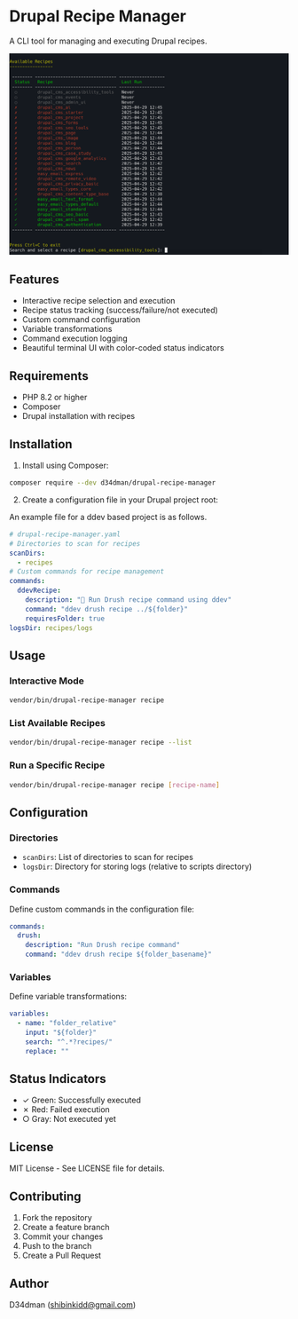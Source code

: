 # Drupal Recipe Manager

A CLI tool for managing and executing Drupal recipes.

![screeenshot](screenshot.png)

## Features

- Interactive recipe selection and execution
- Recipe status tracking (success/failure/not executed)
- Custom command configuration
- Variable transformations
- Command execution logging
- Beautiful terminal UI with color-coded status indicators

## Requirements

- PHP 8.2 or higher
- Composer
- Drupal installation with recipes

## Installation

1. Install using Composer:

```bash
composer require --dev d34dman/drupal-recipe-manager
```

2. Create a configuration file in your Drupal project root:

An example file for a ddev based project is as follows.

```yaml
# drupal-recipe-manager.yaml
# Directories to scan for recipes
scanDirs:
  - recipes
# Custom commands for recipe management
commands:
  ddevRecipe:
    description: "🚀 Run Drush recipe command using ddev"
    command: "ddev drush recipe ../${folder}"
    requiresFolder: true
logsDir: recipes/logs
```

## Usage

### Interactive Mode

```bash
vendor/bin/drupal-recipe-manager recipe
```

### List Available Recipes

```bash
vendor/bin/drupal-recipe-manager recipe --list
```

### Run a Specific Recipe

```bash
vendor/bin/drupal-recipe-manager recipe [recipe-name]
```

## Configuration

### Directories

- `scanDirs`: List of directories to scan for recipes
- `logsDir`: Directory for storing logs (relative to scripts directory)

### Commands

Define custom commands in the configuration file:

```yaml
commands:
  drush:
    description: "Run Drush recipe command"
    command: "ddev drush recipe ${folder_basename}"
```

### Variables

Define variable transformations:

```yaml
variables:
  - name: "folder_relative"
    input: "${folder}"
    search: "^.*?recipes/"
    replace: ""
```

## Status Indicators

- ✓ Green: Successfully executed
- ✗ Red: Failed execution
- ○ Gray: Not executed yet

## License

MIT License - See LICENSE file for details.

## Contributing

1. Fork the repository
2. Create a feature branch
3. Commit your changes
4. Push to the branch
5. Create a Pull Request

## Author

D34dman (shibinkidd@gmail.com) 